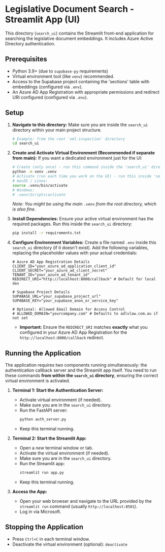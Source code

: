 # Legislative Document Search - Streamlit App (UI)

This directory (`search_ui`) contains the Streamlit front-end application for searching the legislative document embeddings. It includes Azure Active Directory authentication.

## Prerequisites

*   Python 3.9+ (due to `supabase-py` requirements)
*   Virtual environment tool (like `venv`) recommended.
*   Access to the Supabase project containing the 'sections' table with embeddings (configured via `.env`).
*   An Azure AD App Registration with appropriate permissions and redirect URI configured (configured via `.env`).

## Setup

1.  **Navigate to this directory:**
    Make sure you are inside the `search_ui` directory within your main project structure.
    ```bash
    # Example: from the root 'xml-inspection' directory
    cd search_ui
    ```

2.  **Create and Activate Virtual Environment (Recommended if separate from main):**
    If you want a dedicated environment just for the UI:
    ```bash
    # Create (only once) - run this command inside the 'search_ui' directory
    python -m venv .venv
    # Activate (run each time you work on the UI) - run this inside 'search_ui'
    # macOS / Linux:
    source .venv/bin/activate
    # Windows:
    # .venv\Scripts\activate
    ```
    *Note: You might be using the main `.venv` from the root directory, which is also fine.*

3.  **Install Dependencies:**
    Ensure your active virtual environment has the required packages. Run this inside the `search_ui` directory:
    ```bash
    pip install -r requirements.txt
    ```

4.  **Configure Environment Variables:**
    Create a file named `.env` inside this `search_ui` directory (if it doesn't exist). Add the following variables, replacing the placeholder values with your actual credentials:

    ```dotenv
    # Azure AD App Registration Details
    CLIENT_ID="your_azure_ad_application_client_id"
    CLIENT_SECRET="your_azure_ad_client_secret"
    TENANT_ID="your_azure_ad_tenant_id"
    REDIRECT_URI="http://localhost:8000/callback" # Default for local dev

    # Supabase Project Details
    SUPABASE_URL="your_supabase_project_url"
    SUPABASE_KEY="your_supabase_anon_or_service_key"

    # Optional: Allowed Email Domain for Access Control
    # ALLOWED_DOMAIN="yourcompany.com" # Defaults to adlvlaw.com.au if not set
    ```
    *   **Important:** Ensure the `REDIRECT_URI` matches **exactly** what you configured in your Azure AD App Registration for the `http://localhost:8000/callback` redirect.

## Running the Application

The application requires two components running simultaneously: the authentication callback server and the Streamlit app itself. You need to run these commands **from within the `search_ui` directory**, ensuring the correct virtual environment is activated.

1.  **Terminal 1: Start the Authentication Server:**
    *   Activate virtual environment (if needed).
    *   Make sure you are in the `search_ui` directory.
    *   Run the FastAPI server:
        ```bash
        python auth_server.py
        ```
    *   Keep this terminal running.

2.  **Terminal 2: Start the Streamlit App:**
    *   Open a *new* terminal window or tab.
    *   Activate the virtual environment (if needed).
    *   Make sure you are in the `search_ui` directory.
    *   Run the Streamlit app:
        ```bash
        streamlit run app.py
        ```
    *   Keep this terminal running.

3.  **Access the App:**
    *   Open your web browser and navigate to the URL provided by the `streamlit run` command (usually `http://localhost:8501`).
    *   Log in via Microsoft.

## Stopping the Application

*   Press `Ctrl+C` in each terminal window.
*   Deactivate the virtual environment (optional): `deactivate`
    